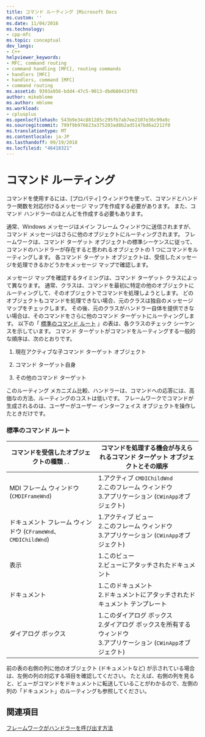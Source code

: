 ```yaml
---
title: コマンド ルーティング |Microsoft Docs
ms.custom: ''
ms.date: 11/04/2016
ms.technology:
- cpp-mfc
ms.topic: conceptual
dev_langs:
- C++
helpviewer_keywords:
- MFC, command routing
- command handling [MFC], routing commands
- handlers [MFC]
- handlers, command [MFC]
- command routing
ms.assetid: 9393a956-bdd4-47c5-9013-dbd680433f93
author: mikeblome
ms.author: mblome
ms.workload:
- cplusplus
ms.openlocfilehash: 543b9e34c881285c295fb7ab7ee2107e36c99a9c
ms.sourcegitcommit: 799f9b976623a375203ad8b2ad5147bd6a2212f0
ms.translationtype: MT
ms.contentlocale: ja-JP
ms.lasthandoff: 09/19/2018
ms.locfileid: "46418321"
---
```

# <a name="command-routing"></a>コマンド ルーティング

コマンドを使用するには、[プロパティ] ウィンドウを使って、コマンドとハンドラー関数を対応付けるメッセージ マップを作成する必要があります。 また、コマンド ハンドラーのほとんどを作成する必要もあります。

通常、Windows メッセージはメイン フレーム ウィンドウに送信されますが、コマンド メッセージはさらに他のオブジェクトにルーティングされます。 フレームワークは、コマンド ターゲット オブジェクトの標準シーケンスに従って、コマンドのハンドラーが存在すると思われるオブジェクトの 1 つにコマンドをルーティングします。 各コマンド ターゲット オブジェクトは、受信したメッセージを処理できるかどうかをメッセージ マップで確認します。

メッセージ マップを確認するタイミングは、コマンド ターゲット クラスによって異なります。 通常、クラスは、コマンドを最初に特定の他のオブジェクトにルーティングして、そのオブジェクトでコマンドを処理しようとします。 どのオブジェクトもコマンドを処理できない場合、元のクラスは独自のメッセージ マップをチェックします。 その後、元のクラスがハンドラー自体を提供できない場合は、そのコマンドをさらに他のコマンド ターゲットにルーティングします。 以下の「 [標準のコマンド ルート](#_core_standard_command_route) 」の表は、各クラスのチェック シーケンスを示しています。 コマンド ターゲットがコマンドをルーティングする一般的な順序は、次のとおりです。

1. 現在アクティブな子コマンド ターゲット オブジェクト

1. コマンド ターゲット自身

1. その他のコマンド ターゲット

このルーティング メカニズム比較、ハンドラーは、コマンドへの応答には、高価なの方法、ルーティングのコストは低いです。 フレームワークでコマンドが生成されるのは、ユーザーがユーザー インターフェイス オブジェクトを操作したときだけです。

### <a name="_core_standard_command_route"></a> 標準のコマンド ルート

|コマンドを受信したオブジェクトの種類 . .|コマンドを処理する機会が与えられるコマンド ターゲット オブジェクトとその順序|
|----------------------------------------------------------|-----------------------------------------------------------------------------------------------------|
|MDI フレーム ウィンドウ (`CMDIFrameWnd`)|1.アクティブ `CMDIChildWnd`<br />2.このフレーム ウィンドウ<br />3.アプリケーション (`CWinApp`オブジェクト)|
|ドキュメント フレーム ウィンドウ (`CFrameWnd`､ `CMDIChildWnd`)|1.アクティブ ビュー<br />2.このフレーム ウィンドウ<br />3.アプリケーション (`CWinApp`オブジェクト)|
|表示|1.このビュー<br />2.ビューにアタッチされたドキュメント|
|ドキュメント|1.このドキュメント<br />2.ドキュメントにアタッチされたドキュメント テンプレート|
|ダイアログ ボックス|1.このダイアログ ボックス<br />2.ダイアログ ボックスを所有するウィンドウ<br />3.アプリケーション (`CWinApp`オブジェクト)|

前の表の右側の列に他のオブジェクト (ドキュメントなど) が示されている場合は、左側の列の対応する項目を確認してください。 たとえば、右側の列を見ると、ビューがコマンドをドキュメントに転送していることがわかるので、左側の列の「ドキュメント」のルーティングも参照してください。

## <a name="see-also"></a>関連項目

[フレームワークがハンドラーを呼び出す方法](../mfc/how-the-framework-calls-a-handler.md)

